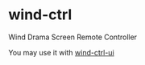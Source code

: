 # wind-ctrl

Wind Drama Screen Remote Controller

You may use it with [wind-ctrl-ui](https://github.com/SkyZH/wind-ctrl-ui)
